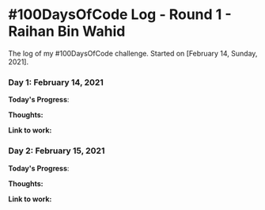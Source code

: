 # #100DaysOfCode Log - Round 1 - Raihan Bin Wahid

The log of my #100DaysOfCode challenge. Started on [February 14, Sunday, 2021]. 


### Day 1: February 14, 2021

**Today's Progress**: 

**Thoughts:** 

**Link to work:** 

### Day 2: February 15, 2021

**Today's Progress**: 

**Thoughts:** 

**Link to work:** 
